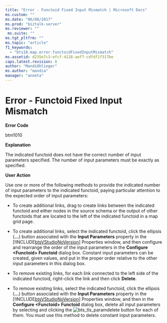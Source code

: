 ```yaml
---
title: "Error - Functoid Fixed Input Mismatch | Microsoft Docs"
ms.custom: ""
ms.date: "06/08/2017"
ms.prod: "biztalk-server"
ms.reviewer: ""
 ms.suite: ""
ms.tgt_pltfrm: ""
ms.topic: "article"
f1_keywords: 
  - "bts10.map.error.functoidFixedInputMismatch"
ms.assetid: d235e7c3-efcf-4128-aef7-cdfdf1f317be
caps.latest.revision: 8
author: "MandiOhlinger"
ms.author: "mandia"
manager: "anneta"
---
```

# Error - Functoid Fixed Input Mismatch
**Error Code**  
  
 btm1010  
  
 **Explanation**  
  
 The indicated functoid does not have the correct number of input parameters specified. The number of input parameters must be exactly as specified.  
  
 **User Action**  
  
 Use one or more of the following methods to provide the indicated number of input parameters to the indicated functoid, paying particular attention to the expected order of input parameters:  
  
-   To create additional links, drag to create links between the indicated functoid and either nodes in the source schema or the output of other functoids that are located to the left of the indicated functoid in a map grid page.  
  
-   To create additional links, select the indicated functoid, click the ellipsis (**...**) button associated with the **Input Parameters** property in the [!INCLUDE[btsVStudioNoVersion](../includes/btsvstudionoversion-md.md)] Properties window, and then configure and rearrange the order of the input parameters in the **Configure \<Functoid> Functoid** dialog box. Constant input parameters can be created, given values, and put in the proper order relative to the other input parameters in this dialog box.  
  
-   To remove existing links, for each link connected to the left side of the indicated functoid, right-click the link and then click **Delete**.  
  
-   To remove existing links, select the indicated functoid, click the ellipsis (**...**) button associated with the **Input Parameters** property in the [!INCLUDE[btsVStudioNoVersion](../includes/btsvstudionoversion-md.md)] Properties window, and then in the **Configure \<Functoid> Functoid** dialog box, delete all input parameters by selecting and clicking the ![](../core/media/bts-tls-paramdelete.gif "bts_tls_paramdelete") button for each of them. You must use this method to delete constant input parameters.